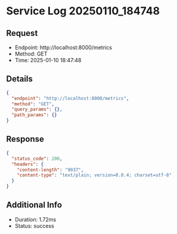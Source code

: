 # Service Log 20250110_184748

## Request
- Endpoint: http://localhost:8000/metrics
- Method: GET
- Time: 2025-01-10 18:47:48

## Details
```json
{
  "endpoint": "http://localhost:8000/metrics",
  "method": "GET",
  "query_params": {},
  "path_params": {}
}
```

## Response
```json
{
  "status_code": 200,
  "headers": {
    "content-length": "9037",
    "content-type": "text/plain; version=0.0.4; charset=utf-8"
  }
}
```

## Additional Info
- Duration: 1.72ms
- Status: success
